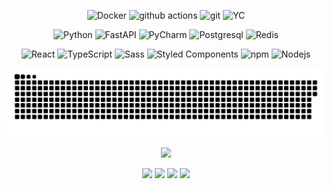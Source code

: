 

<div align="center">
   <p>
  
  <img alt="Docker" src="https://img.shields.io/badge/-Docker-46a2f1?style=flat-square&logo=docker&logoColor=white" />
  <img alt="github actions" src="https://img.shields.io/badge/-Github_Actions-2088FF?style=flat-square&logo=github-actions&logoColor=white" />
  <img alt="git" src="https://img.shields.io/badge/-Git-F05032?style=flat-square&logo=git&logoColor=white" />
  <img alt="YC" src="https://img.shields.io/badge/-YandexCloud-1E90FF?style=flat-square&logo=yandexcloud&logoColor=white" />
  </p>
  <p>
  <img alt="Python" src="https://img.shields.io/badge/-Python-4682B4?style=flat-square&logo=python&logoColor=white">
  <img alt="FastAPI" src="https://img.shields.io/badge/-FastAPI-20B2AA?style=flat-square&logo=fastapi&logoColor=white">
  <img alt="PyCharm" src="https://img.shields.io/badge/-PyCharm-3CB371?style=flat-square&logo=pycharm&logoColor=white">
  <img alt="Postgresql" src="https://img.shields.io/badge/-PostgreSQL-4682B4?style=flat-square&logo=postgresql&logoColor=white">
  <img alt="Redis" src="https://img.shields.io/badge/-Redis-DC143C?style=flat-square&logo=redis&logoColor=white">
  </p>
 
  <p>
  <img alt="React" src="https://img.shields.io/badge/-React-45b8d8?style=flat-square&logo=react&logoColor=white" />
  <img alt="TypeScript" src="https://img.shields.io/badge/-TypeScript-007ACC?style=flat-square&logo=typescript&logoColor=white" />
  <img alt="Sass" src="https://img.shields.io/badge/-Sass-CC6699?style=flat-square&logo=sass&logoColor=white" />
  <img alt="Styled Components" src="https://img.shields.io/badge/-Styled_Components-db7092?style=flat-square&logo=styled-components&logoColor=white" />
  <img alt="npm" src="https://img.shields.io/badge/-NPM-CB3837?style=flat-square&logo=npm&logoColor=white" />
  <img alt="Nodejs" src="https://img.shields.io/badge/-Nodejs-43853d?style=flat-square&logo=Node.js&logoColor=white" />
</p>
  <div align="center">
  <picture>
    <source media="(prefers-color-scheme: dark)" srcset="https://raw.githubusercontent.com/diegoborba25/diegoborba25/output/github-contribution-grid-snake-dark.svg" />
    <source media="(prefers-color-scheme: light)" srcset="https://raw.githubusercontent.com/diegoborba25/diegoborba25/output/github-contribution-grid-snake.svg" />
    <img alt="github-snake" src="https://raw.githubusercontent.com/diegoborba25/diegoborba25/output/github-contribution-grid-snake.svg"/>
  </picture>
  </div>
  
![](https://github-profile-summary-cards.vercel.app/api/cards/profile-details?username=maplexx14&theme=dark)

![](https://github-profile-summary-cards.vercel.app/api/cards/most-commit-language?username=maplexx14&theme=dark)
![](https://github-profile-summary-cards.vercel.app/api/cards/repos-per-language?username=maplexx14&theme=dark)
![](https://github-profile-summary-cards.vercel.app/api/cards/stats?username=maplexx14&theme=dark)
![](https://github-profile-summary-cards.vercel.app/api/cards/productive-time?username=maplexx14&theme=dark)
</div>




